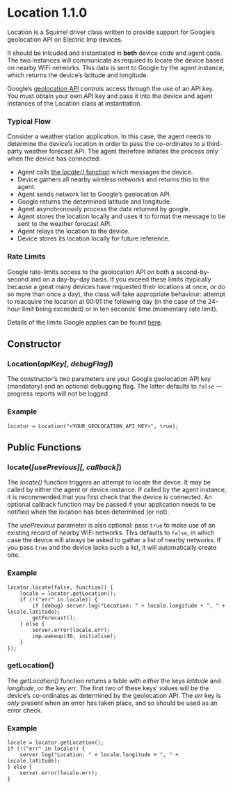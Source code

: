 # Location 1.1.0

Location is a Squirrel driver class written to provide support for Google’s geolocation API on Electric Imp devices.

It should be inlcuded and instantiated in **both** device code and agent code. The two instances will communicate as required to locate the device based on nearby WiFi networks. This data is sent to Google by the agent instance, which returns the device’s latitude and longitude.

Google’s [geolocation API](https://developers.google.com/maps/documentation/geolocation/intro) controls access through the use of an API key. You must obtain your own API key and pass it into the device and agent instances of the Location class at instantiation.

### Typical Flow

Consider a weather station application. In this case, the agent needs to determine the device’s location in order to pass the co-ordinates to a third-party weather forecast API. The agent therefore initiates the process only when the device has connected:

- Agent calls [the *locate()* function](#locateuseprevious-callback) which messages the device.
- Device gathers all nearby wireless networks and returns this to the agent.
- Agent sends network list to Google’s geolocation API.
- Google returns the determined latitude and longitude.
- Agent asynchronously process the data returned by google.
- Agent stores the location locally and uses it to format the message to be sent to the weather forecast API.
- Agent relays the location to the device.
- Device stores its location locally for future reference.

### Rate Limits

Google rate-limits access to the geolocation API on both a second-by-second and on a day-by-day basis. If you exceed these limits (typically because a great many devices have requested their locations at once, or do so more than once a day), the class will take appropriate behaviour: attempt to reacquire the location at 00:01 the following day (in the case of the 24-hour limit being exceeded) or in ten seconds’ time (momentary rate limit).

Details of the limits Google applies can be found [here](https://developers.google.com/maps/documentation/geolocation/usage-limits).

## Constructor

### Location(*apiKey[, debugFlag]*)

The constructor’s two parameters are your Google geolocation API key (mandatory) and an optional debugging flag. The latter defaults to `false` &mdash; progress reports will not be logged.

### Example

```squirrel
locator = Location("<YOUR_GEOLOCATION_API_KEY>", true);
```

## Public Functions

### locate(*[usePrevious][, callback]*)

The *locate()* function triggers an attempt to locate the devce. It may be called by either the agent or device instance. If called by the agent instance, it is recommended that you first check that the device is connected. An optional callback function may be passed if your application needs to be notified when the location has been determined (or not).

The *usePrevious* parameter is also optional: pass `true` to make use of an existing record of nearby WiFi networks. This defaults to `false`, in which case the device will always be asked to gather a list of nearby networks. If you pass `true` and the device lacks such a list, it will automatically create one.

### Example

```squirrel
locator.locate(false, function() {
    locale = locator.getLocation();
    if (!("err" in locale)) {
        if (debug) server.log("Location: " + locale.longitude + ", " + locale.latitude);
        getForecast();
    } else {
        server.error(locale.err);
        imp.wakeup(30, initialise);
    }
});
```

### getLocation()

The *getLocation()* function returns a table with *either* the keys *latitude* and *longitude*, *or* the key *err*. The first two of these keys’ values will be the device’s co-ordinates as determined by the geolocation API. The *err* key is *only* present when an error has taken place, and so should be used as an error check.

### Example

```squirrel
locale = locator.getLocation();
if (!("err" in locale)) {
    server.log("Location: " + locale.longitude + ", " + locale.latitude);
} else {
    server.error(locale.err);
}
```
